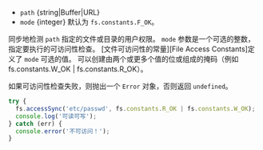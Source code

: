 <!-- YAML
added: v0.11.15
changes:
  - version: v7.6.0
    pr-url: https://github.com/nodejs/node/pull/10739
    description: The `path` parameter can be a WHATWG `URL` object using `file:`
                 protocol. Support is currently still *experimental*.
-->

* `path` {string|Buffer|URL}
* `mode` {integer} 默认为 `fs.constants.F_OK`。

同步地检测 `path` 指定的文件或目录的用户权限。
`mode` 参数是一个可选的整数，指定要执行的可访问性检查。 
[文件可访问性的常量][File Access Constants]定义了 `mode` 可选的值。
可以创建由两个或更多个值的位或组成的掩码（例如 fs.constants.W_OK | fs.constants.R_OK）。

如果可访问性检查失败，则抛出一个 `Error` 对象，否则返回 `undefined`。

```js
try {
  fs.accessSync('etc/passwd', fs.constants.R_OK | fs.constants.W_OK);
  console.log('可读可写');
} catch (err) {
  console.error('不可访问！');
}
```

